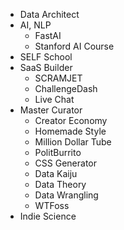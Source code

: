 - Data Architect
- AI, NLP
    - FastAI
    - Stanford AI Course
- SELF School
- SaaS Builder
    - SCRAMJET
    - ChallengeDash
    - Live Chat
- Master Curator
    - Creator Economy
    - Homemade Style
    - Million Dollar Tube
    - PolitBurrito
    - CSS Generator
    - Data Kaiju
    - Data Theory
    - Data Wrangling
    - WTFoss
- Indie Science